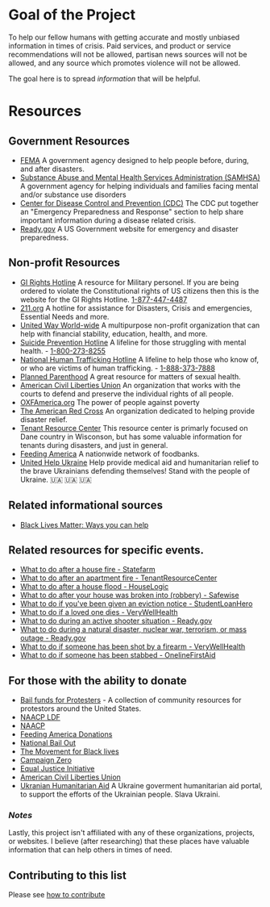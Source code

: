 # Goal of the Project
To help our fellow humans with getting accurate and mostly unbiased information in times of crisis. Paid services, and product or service recommendations will not be allowed, partisan news sources will not be allowed, and any source which promotes violence will not be allowed.

The goal here is to spread _information_ that will be helpful.
# Resources
## Government Resources 
  - [FEMA](https://www.fema.gov/) A government agency designed to help people before, during, and after disasters.
  - [Substance Abuse and Mental Health Services Administration (SAMHSA)](https://www.samhsa.gov/find-help/national-helpline) A government agency for helping individuals and families facing mental and/or substance use disorders
  - [Center for Disease Control and Prevention (CDC)](https://emergency.cdc.gov/) The CDC put together an "Emergency Preparedness and Response" section to help share important information during a disease related crisis. 
  - [Ready.gov](https://ready.gov) A US Government website for emergency and disaster preparedness.
  
## Non-profit Resources
  - [GI Rights Hotline](https://girightshotline.org/) A resource for Military personel. If you are being ordered to violate the Constitutional rights of US citizens then this is the website for the GI Rights Hotline. [1-877-447-4487](tel:1-877-447-4487)
  - [211.org](http://www.211.org/) A hotline for assistance for Disasters, Crisis and emergencies, Essential Needs and more.
  - [United Way World-wide](https://www.unitedway.org/find-your-united-way) A multipurpose non-profit organization that can help with financial stability, education, health, and more.
  - [Suicide Prevention Hotline](https://suicidepreventionlifeline.org/talk-to-someone-now/) A lifeline for those struggling with mental health. - [1-800-273-8255](tel:1-800-273-8255)
  - [National Human Trafficking Hotline](https://humantraffickinghotline.org/) A lifeline to help those who know of, or who are victims of human trafficking. - [1-888-373-7888](tel:1-888-373-7888)
  - [Planned Parenthood](https://www.plannedparenthood.org/health-center) A great resource for matters of sexual health. 
  - [American Civil Liberties Union](https://www.aclu.org/about/affiliates) An organization that works with the courts to defend and preserve the individual rights of all people.
  - [OXFAmerica.org](https://www.oxfamamerica.org/about/contact-us/) The power of people against poverty
  - [The American Red Cross](https://www.redcross.org/get-help.html) An organization dedicated to helping provide disaster relief.
  - [Tenant Resource Center](https://www.tenantresourcecenter.org/know_your_rights#disasters) This resource center is primarly focused on Dane country in Wisconson, but has some valuable information for tenants during disasters, and just in general.
  - [Feeding America](https://www.feedingamerica.org/find-your-local-foodbank) A nationwide network of foodbanks.
  - [United Help Ukraine](https://unitedhelpukraine.org/) Help provide medical aid and humanitarian relief to the brave Ukrainians defending themselves! Stand with the people of Ukraine. 🇺🇦 🇺🇦 🇺🇦
  
## Related informational sources
  - [Black Lives Matter: Ways you can help](https://blacklivesmatters.carrd.co/)

## Related resources for specific events.
  - [What to do after a house fire - Statefarm](https://www.statefarm.com/simple-insights/residence/what-to-do-after-a-house-fire)
  - [What to do after an apartment fire - TenantResourceCenter](https://www.tenantresourcecenter.org/fires)
  - [What to do after a house flood - HouseLogic](https://www.houselogic.com/finances-taxes/home-insurance/what-do-first-24-hours-after-flood/)
  - [What to do after your house was broken into (robbery) - Safewise](https://www.safewise.com/home-security-faq/house-break-in/)
  - [What to do if you've been given an eviction notice - StudentLoanHero](https://studentloanhero.com/featured/eviction-process-handle-notice/)
  - [What to do if a loved one dies - VeryWellHealth](https://www.verywellhealth.com/survivors-checklist-after-death-1132601)
  - [What to do during an active shooter situation - Ready.gov](https://www.ready.gov/public-spaces)
  - [What to do during a natural disaster, nuclear war, terrorism, or mass outage - Ready.gov](https://www.ready.gov/be-informed)
  - [What to do if someone has been shot by a firearm - VeryWellHealth](https://www.verywellhealth.com/how-to-treat-a-gunshot-wound-1298915)
  - [What to do if someone has been stabbed - OnelineFirstAid](https://onlinefirstaid.com/stabbings-victim/)
  
## For those with the ability to donate
  - [Bail funds for Protesters](https://bailfunds.github.io/) - A collection of community resources for protestors around the United States.
  - [NAACP LDF](https://www.naacpldf.org/)
  - [NAACP](https://www.naacp.org/)
  - [Feeding America Donations](https://secure.feedingamerica.org/site/Donation2?s_subsrc=https://crisis.tools)
  - [National Bail Out](https://secure.actblue.com/donate/bmbo-covid19)
  - [The Movement for Black lives](https://secure.actblue.com/donate/movement-4-black-lives-1)
  - [Campaign Zero](https://www.joincampaignzero.org/)
  - [Equal Justice Initiative](https://eji.org/)
  - [American Civil Liberties Union](https://www.aclu.org/)
  - [Ukranian Humanitarian Aid](http://help.gov.ua) A Ukraine goverment humanitarian aid portal, to support the efforts of the Ukrainian people. Slava Ukraini.


### _Notes_
Lastly, this project isn't affiliated with any of these organizations, projects, or websites. I believe (after researching) that these places have valuable information that can help others in times of need.

## Contributing to this list
Please see [how to contribute](https://crisis.tools/contributing)
